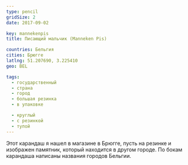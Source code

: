 ```yaml
---
type: pencil
gridSize: 2
date: 2017-09-02

key: mannekenpis
title: Писающий мальчик (Manneken Pis)

countries: Бельгия
cities: Брюгге
latlng: 51.207690, 3.225410
geo: BEL

tags:
  - государственный
  - страна
  - город
  - большая резинка
  - в упаковке

  - круглый
  - с резинкой
  - тупой
---
```


Этот карандаш я нашел в магазине в Брюгге, пусть на резинке и изображен памятник, который находится в другом городе. По бокам карандаша написаны названия городов Бельгии.
